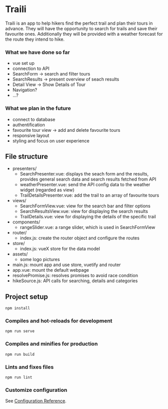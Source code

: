 # Traili
Traili is an app to help hikers find the perfect trail and plan their tours in advance. They will have the opportunity to search for trails  and save their favourite ones. Additionally they will be provided with a weather forecast for the route they intend to hike.

### What we have done so far
- vue set up
- connection to API
- SearchForm -> search and filter tours
- SearchResults -> present overview of seach results
- Detail View -> Show Details of Tour
- Navigation?
-  ...?
### What we plan in the future
- connect to database
- authentification
- favourite tour view -> add and delete favourite tours
- responsive layout
- styling and focus on user experience
## File structure
- presenters/
    - SearchPresenter.vue: displays the seach form and the results, provides general search data and search results fetched from API
    - weatherPresenter.vue: send the API config data to the weather widget (regarded as view)
    - TrailDetailsPresenter.vue: add the trail to an array of favourite tours 
- views/
     - SearchFormView.vue: view for the search bar and filter options
     - SearchResultsView.vue: view for displaying the search results
     - TrailDetails.vue: view for displaying the details of the specific trail 
- components/
   - rangeSlider.vue: a range slider, which is used in SearchFormView
- router/
   - index.js: create the router object and configure the routes
- store/
    - index.js: vueX store for the data model
- assets/
    - some logo pictures
- main.js: mount app and use store, vuetify and router
- app.vue: mount the default webpage
- resolvePromise.js: resolves promises to avoid race condition
- hikeSource.js: API calls for searching, details and categories

## Project setup
```
npm install
```

### Compiles and hot-reloads for development
```
npm run serve
```

### Compiles and minifies for production
```
npm run build
```

### Lints and fixes files
```
npm run lint
```

### Customize configuration
See [Configuration Reference](https://cli.vuejs.org/config/).
